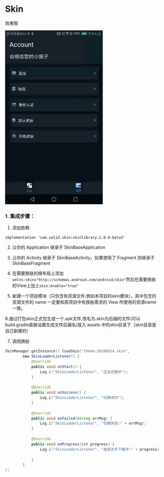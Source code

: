 # Skin
效果图

![](https://raw.githubusercontent.com/xkdaq/Skin/master/app/img/skin.gif)

### 1. 集成步骤：

1. 添加依赖

```
implementation 'com.solid.skin:skinlibrary:2.0.0-beta3'
```

2. 让你的 Application 继承于 SkinBaseApplication

3. 让你的 Activity 继承于 SkinBaseActivity，如果使用了 Fragment 则继承于 SkinBaseFragment

4. 在需要换肤的根布局上添加`xmlns:skin="http://schemas.android.com/android/skin"`然后在需要换肤的View上加上`skin:enable="true"`

5. 新建一个项目模块（只包含有资源文件,例如本项目的skin模块），其中包含的资源文件的 name 一定要和原项目中有换肤需求的 View 所使用的资源name一致。

6.通过打包skin正式包生成一个.apk文件,改名为.skin为后缀的文件(可以build.gradle直接设置生成文件后缀名)放入 assets 中的skin目录下（skin目录是自己新建的）

7. 调用换肤
```java
SkinManager.getInstance().loadSkin("theme-20180914.skin",
        new SkinLoaderListener() {
            @Override
            public void onStart() {
                Log.i("SkinLoaderListener", "正在切换中");
            }
    
            @Override
            public void onSuccess() {
                Log.i("SkinLoaderListener", "切换成功");
            }
    
            @Override
            public void onFailed(String errMsg) {
                Log.i("SkinLoaderListener", "切换失败:" + errMsg);
            }
    
            @Override
            public void onProgress(int progress) {
                Log.i("SkinLoaderListener", "皮肤文件下载中:" + progress);
    
            }
        }
);
```
